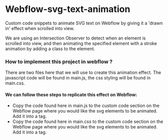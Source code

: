 # Webflow-svg-text-animation

Custom code snippets to animate SVG text on Webflow by giving it a 'drawn in' effect when scrolled into view. 

We are using an Intersection Observer to detect when an element is scrolled into view, and then animating the specified element with a stroke animation by adding a class to the element. 

### How to implement this project in webflow ? 

There are two files here that we will use to create this animation effect. The javascript code will be found in main.js, the css styling will be found in main.css. 

#### We can follow these steps to replicate this effect on Webflow: 

* Copy the code found here in main.js to the custom code section on the  Webflow page where you would like the svg elements to be animated. Add it into a <script> </script> tag. 
* Copy the code found here in main.css to the custom code section on the  Webflow page where you would like the svg elements to be animated. Add it into a <style> </style> tag. 



